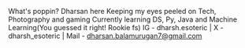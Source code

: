    What's poppin? Dharsan here
   Keeping my eyes peeled on Tech, Photography and gaming
   Currently learning DS, Py, Java and Machine Learning(You guessed it right! Rookie fs)
   IG - dharsh.esoteric | X - dharsh_esoteric | Mail - dharsan.balamurugan7@gmail.com



